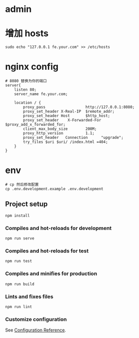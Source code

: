 # admin

# 增加 hosts
```
sudo echo "127.0.0.1 fe.your.com" >> /etc/hosts
```

# nginx config
```
# 8080 替换为你的端口
server{
    listen 80;
    server_name fe.your.com;

    location / {
        proxy_pass                  http://127.0.0.1:8080;
        proxy_set_header X-Real-IP  $remote_addr;
        proxy_set_header Host       $http_host;
        proxy_set_header    X-Forwarded-For $proxy_add_x_forwarded_for;
        client_max_body_size        200M;
        proxy_http_version          1.1;
        proxy_set_header   Connection      "upgrade";
        try_files $uri $uri/ /index.html =404;
    }
}
```

# env
```
# cp 然后修改配置
cp .env.development.example .env.development
```

## Project setup
```
npm install
```

### Compiles and hot-reloads for development
```
npm run serve
```

### Compiles and hot-reloads for test
```
npm run test
```

### Compiles and minifies for production
```
npm run build
```

### Lints and fixes files
```
npm run lint
```

### Customize configuration
See [Configuration Reference](https://cli.vuejs.org/config/).
